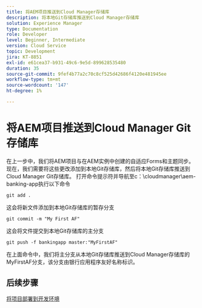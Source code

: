 ```yaml
---
title: 将AEM项目推送到Cloud Manager存储库
description: 将本地Git存储库推送到Cloud Manager存储库
solution: Experience Manager
type: Documentation
role: Developer
level: Beginner, Intermediate
version: Cloud Service
topic: Development
jira: KT-8851
exl-id: e61cea37-b931-49c6-9e5d-899628535480
duration: 35
source-git-commit: 9fef4b77a2c70c8cf525d42686f4120e481945ee
workflow-type: tm+mt
source-wordcount: '147'
ht-degree: 1%

---
```


# 将AEM项目推送到Cloud Manager Git存储库

在上一步中，我们将AEM项目与在AEM实例中创建的自适应Forms和主题同步。
现在，我们需要将这些更改添加到本地Git存储库，然后将本地Git存储库推送到Cloud Manager Git存储库。
打开命令提示符并导航至c：\cloudmanager\aem-banking-app执行以下命令

```
git add .
```

这会将新文件添加到本地Git存储库的暂存分支

```
git commit -m "My First AF"
```

这会将文件提交到本地Git存储库的主分支

```
git push -f bankingapp master:"MyFirstAF"
```

在上面命令中，我们将主分支从本地Git存储库推送到Cloud Manager存储库的MyFirstAF分支，该分支由银行应用程序友好名称标识。

## 后续步骤

[将项目部署到开发环境](./deploy-to-dev-environment.md)
